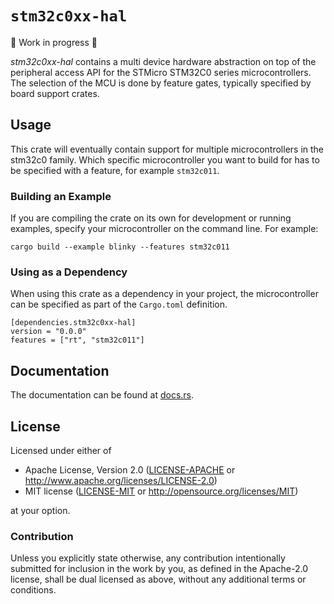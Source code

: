 # `stm32c0xx-hal`

🚧 Work in progress 🚧

_stm32c0xx-hal_ contains a multi device hardware abstraction on top of the
peripheral access API for the STMicro STM32C0 series microcontrollers. The
selection of the MCU is done by feature gates, typically specified by board
support crates.

## Usage

This crate will eventually contain support for multiple microcontrollers in the
stm32c0 family. Which specific microcontroller you want to build for has to be
specified with a feature, for example `stm32c011`.

### Building an Example

If you are compiling the crate on its own for development or running examples,
specify your microcontroller on the command line. For example:

```
cargo build --example blinky --features stm32c011
```

### Using as a Dependency

When using this crate as a dependency in your project, the microcontroller can
be specified as part of the `Cargo.toml` definition.

```
[dependencies.stm32c0xx-hal]
version = "0.0.0"
features = ["rt", "stm32c011"]
```

## Documentation

The documentation can be found at [docs.rs](https://docs.rs/stm32c0xx-hal/).

## License

Licensed under either of

- Apache License, Version 2.0 ([LICENSE-APACHE](LICENSE-APACHE) or
  http://www.apache.org/licenses/LICENSE-2.0)
- MIT license ([LICENSE-MIT](LICENSE-MIT) or http://opensource.org/licenses/MIT)

at your option.

### Contribution

Unless you explicitly state otherwise, any contribution intentionally submitted
for inclusion in the work by you, as defined in the Apache-2.0 license, shall be
dual licensed as above, without any additional terms or conditions.
